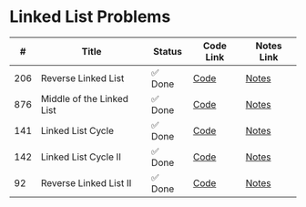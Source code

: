 # Linked List Problems

| #   | Title                          | Status    | Code Link | Notes Link |
|-----|--------------------------------|-----------|-----------|-------------|
| 206 | Reverse Linked List            | ✅ Done   | [Code](206_Reverse_Linekd_List.py) | [Notes](206_Reverse_Linekd_List.md) |
| 876 | Middle of the Linked List      | ✅ Done   | [Code](./876.%20Middle%20of%20the%20Linked%20List/middle_of_list.py) | [Notes](./876.%20Middle%20of%20the%20Linked%20List/debug_notes.md) |
| 141 | Linked List Cycle              | ✅ Done   | [Code](./141.%20Linked%20List%20Cycle/linked_list_cycle.py) | [Notes](./141.%20Linked%20List%20Cycle/debug_notes.md) |
| 142 | Linked List Cycle II           | ✅ Done   | [Code](./142.%20Linked%20List%20Cycle%20II/linked_list_cycle_ii.py) | [Notes](./142.%20Linked%20List%20Cycle%20II/debug_notes.md) |
| 92  | Reverse Linked List II         | ✅ Done   | [Code](92_Reverse_Linked_List_2.py) | [Notes](92_Reverse_Linked_List_2.md) |
